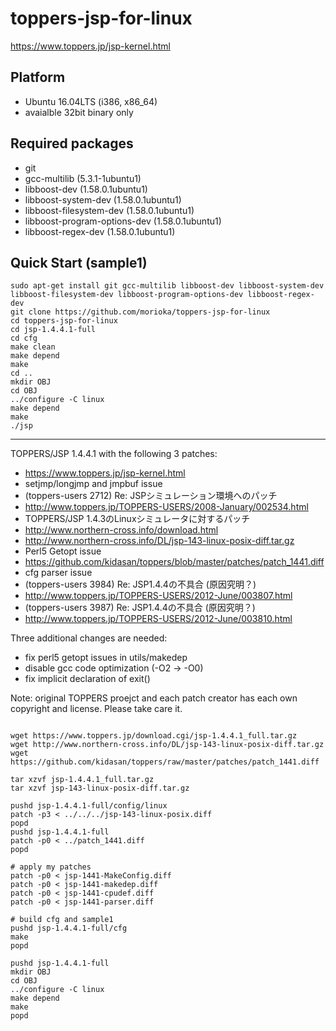 # toppers-jsp-for-linux

https://www.toppers.jp/jsp-kernel.html

## Platform

* Ubuntu 16.04LTS (i386, x86_64) 
 * avaialble 32bit binary only

## Required packages

* git
* gcc-multilib (5.3.1-1ubuntu1)
* libboost-dev (1.58.0.1ubuntu1)
* libboost-system-dev (1.58.0.1ubuntu1)
* libboost-filesystem-dev (1.58.0.1ubuntu1)
* libboost-program-options-dev (1.58.0.1ubuntu1)
* libboost-regex-dev (1.58.0.1ubuntu1)

## Quick Start (sample1)
    sudo apt-get install git gcc-multilib libboost-dev libboost-system-dev libboost-filesystem-dev libboost-program-options-dev libboost-regex-dev
    git clone https://github.com/morioka/toppers-jsp-for-linux
    cd toppers-jsp-for-linux     
    cd jsp-1.4.4.1-full
    cd cfg
    make clean
    make depend
    make
    cd ..
    mkdir OBJ
    cd OBJ
    ../configure -C linux
    make depend
    make
    ./jsp

---

TOPPERS/JSP 1.4.4.1 with the following 3 patches:
* https://www.toppers.jp/jsp-kernel.html
* setjmp/longjmp and jmpbuf issue
 * (toppers-users 2712) Re: JSPシミュレーション環境へのパッチ
  * http://www.toppers.jp/TOPPERS-USERS/2008-January/002534.html
 * TOPPERS/JSP 1.4.3のLinuxシミュレータに対するパッチ
  * http://www.northern-cross.info/download.html
  * http://www.northern-cross.info/DL/jsp-143-linux-posix-diff.tar.gz
* Perl5 Getopt issue
 * https://github.com/kidasan/toppers/blob/master/patches/patch_1441.diff
* cfg parser issue
 * (toppers-users 3984) Re: JSP1.4.4の不具合 (原因究明？)
  * http://www.toppers.jp/TOPPERS-USERS/2012-June/003807.html
 * (toppers-users 3987) Re: JSP1.4.4の不具合 (原因究明？)
  * http://www.toppers.jp/TOPPERS-USERS/2012-June/003810.html

Three additional changes are needed:
* fix perl5 getopt issues in utils/makedep
* disable gcc code optimization (-O2 -> -O0)
* fix implicit declaration of exit()

Note:  original TOPPERS proejct and each patch creator has each own copyright and license. Please take care it.


```shell:commands

wget https://www.toppers.jp/download.cgi/jsp-1.4.4.1_full.tar.gz
wget http://www.northern-cross.info/DL/jsp-143-linux-posix-diff.tar.gz
wget https://github.com/kidasan/toppers/raw/master/patches/patch_1441.diff

tar xzvf jsp-1.4.4.1_full.tar.gz
tar xzvf jsp-143-linux-posix-diff.tar.gz

pushd jsp-1.4.4.1-full/config/linux
patch -p3 < ../../../jsp-143-linux-posix.diff
popd
pushd jsp-1.4.4.1-full
patch -p0 < ../patch_1441.diff
popd

# apply my patches
patch -p0 < jsp-1441-MakeConfig.diff
patch -p0 < jsp-1441-makedep.diff
patch -p0 < jsp-1441-cpudef.diff
patch -p0 < jsp-1441-parser.diff

# build cfg and sample1
pushd jsp-1.4.4.1-full/cfg
make
popd

pushd jsp-1.4.4.1-full
mkdir OBJ
cd OBJ
../configure -C linux
make depend
make
popd

```
